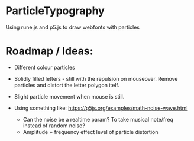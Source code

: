 # ParticleTypography
Using rune.js and p5.js to draw webfonts with particles


# Roadmap / Ideas:
- Different colour particles
- Solidly filled letters - still with the repulsion on mouseover. Remove particles and distort the letter polygon itelf.


- Slight particle movement when mouse is still.
- Using something like: https://p5js.org/examples/math-noise-wave.html
  * Can the noise be a realtime param? To take musical note/freq instead of random noise?
  * Amplitude + frequency effect level of particle distortion

